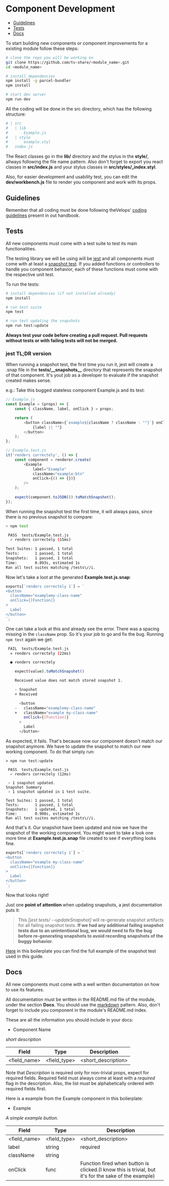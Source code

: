 # Component Development

* [Guidelines](#guidelines)
* [Tests](#tests)
* [Docs](#docs)

To start building new components or component improvements for a existing module follow these steps:

```bash
# clone the repo you will be working on
git clone https://github.com/tv-share/<module_name>.git
cd <module_name>

# install dependencies
npm install -g parcel-bundler
npm install

# start dev server
npm run dev
```

All the coding will be done in the src directory, which has the following structure:

```bash
# | src
#   | lib
#       Example.js
#   | style
#       example.styl
#   index.js
```
The React classes go in the **lib/** directory and the stylus in the **style/**, allways following the file name pattern. Also don't forget to export you react classes in **src/index.js** and your stylus classes in **src/styles/_index.styl**.

Also, for  easier development and usability test, you can edit the **dev/workbench.js** file to render you component and work with its props.

## Guidelines
Remember that all coding must be done following theVelops' [coding guidelines]() present in out handbook.

## Tests
All new components must come with a test suite to test its main functionalities.

The testing library we will be using will be [jest](https://facebook.github.io/jest/) and all components must come with at least a [snapshot test](https://facebook.github.io/jest/docs/en/snapshot-testing.html). If you added functions or controllers to handle you component behavior, each of these functions 
must come with the respective unit test.

To run the tests:

```bash
# install dependencies (if not installed already)
npm install

# run test suite
npm test

# run test updating the snapshots
npm run test:update
```

**Always test your code before creating a pull request. Pull requests without tests or with failing tests will not be merged.**

### jest TL;DR version
When running a snapshot test, the first time you run it, jest will create a .snap file in the **tests/\_\_snapshots\_\_** directory that represents the snapshot of that component. It's yout job as a developer to evaluate if the snapshot created makes sense. 

e.g.: Take this bugged stateless component Example.js and its test:
```javascript
// Example.js
const Example = (props) => {
	const { className, label, onClick } = props;

	return (
		<button className={`example${className ? className : ""}`} onClick={onClick}>
			{label || ""}
		</button>
	);
};

// Example.test.js
it('renders correctely', () => {
    const component = renderer.create(
        <Example
            label="Example"
            className="example-btn"
            onClick={() => {})}
        />
    );
    
    expect(component.toJSON()).toMatchSnapshot();
});
```
When running the snapshot test the first time, it will always pass, since there is no previous snapshot to compare:
```bash
> npm test

 PASS  tests/Example.test.js
  ✓ renders correctely (15ms)

Test Suites: 1 passed, 1 total
Tests:       1 passed, 1 total
Snapshots:   1 passed, 1 total
Time:        0.893s, estimated 1s
Ran all test suites matching /tests\//i.
```
Now let's take a loot at the generated **Example.test.js.snap**:
```javascript
exports[`renders correctely 1`] = `
<button
  className="examplemy-class-name"
  onClick={[Function]}
>
  Label
</button>
`;
```
One can take a look at this and already see the error. There was a spacing missing in the `className` prop. So it's your job to go and fix the bug. Running `npm test` again we get:
```bash
 FAIL  tests/Example.test.js
  ✕ renders correctely (22ms)

  ● renders correctely

    expect(value).toMatchSnapshot()

    Received value does not match stored snapshot 1.

    - Snapshot
    + Received

      <button
    -   className="examplemy-class-name"
    +   className="example my-class-name"
        onClick={[Function]}
      >
        Label
      </button>
```
As expected, it fails. That's because now our component doesn't match our snapshot anymore. We have to update the snapshot to match our new working component. To do that simply run:

```
> npm run test:update

 PASS  tests/Example.test.js
  ✓ renders correctely (12ms)

 › 1 snapshot updated.
Snapshot Summary
 › 1 snapshot updated in 1 test suite.

Test Suites: 1 passed, 1 total
Tests:       1 passed, 1 total
Snapshots:   1 updated, 1 total
Time:        0.908s, estimated 1s
Ran all test suites matching /tests\//i.
```
And that's it. Our snapshot have been updated and now we have the snapshot of the working component. You might want to take a look one more time at **Example.test.js.snap** file created to see if everything looks fine.
```javascript
exports[`renders correctely 1`] = `
<button
  className="example my-class-name"
  onClick={[Function]}
>
  Label
</button>
`;
```
Now that looks right!

Just one **point of attention** when updating snapshots, a jest documentation puts it:
>This _[jest tests/ --updateSnapshot]_ will re-generate snapshot artifacts for all failing snapshot tests. **If we had any additional failing snapshot tests due to an unintentional bug, we would need to fix the bug before re-generating snapshots to avoid recording snapshots of the buggy behavior**.


[Here](./tests/) in this boilerplate you can find the full example of the snapshot test used in this guide.

## Docs
All new components must come with a well written documentation on how to use its features.

All documentation must be written in the README.md file of the module, under the section **Docs**. You should use the [markdown](https://github.com/adam-p/markdown-here/wiki/Markdown-Cheatsheet) pattern. Also, don't forget to include you component in the module's README.md index.

These are all the information you should include in your docs:


- Component Name

_short description_

**Field** | **Type** | **Description**
--- | --- | ---
<field_name> | <field_type> | <short_description>

Note that _Description_ is required only for non-trivial props, expect for required fields. Required field must always come at least with a _required_ flag in the description. Also, the list must be alphabetically ordered with required fields first.

Here is a example from the Example component in this boilerplate:

- Example

_A simple example button._

**Field** | **Type** | **Description**
--- | --- | ---
<field_name> | <field_type> | <short_description>
label | string | required
className | string | 
onClick | func | Function fired when button is clicked.(I know this is trivial, but it's for the sake of the example)